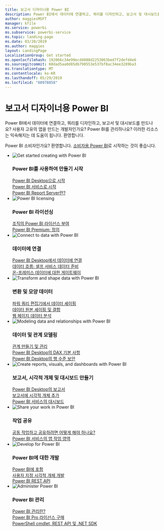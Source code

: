 ```yaml
---
title: 보고서 디자이너용 Power BI
description: Power BI에서 데이터에 연결하고, 쿼리를 디자인하고, 보고서 및 대시보드를 만드나요? 사용자 고유의 앱을 만드는 개발자 또는 Power BI 관리자인가요?
author: maggiesMSFT
manager: kfile
ms.service: powerbi
ms.subservice: powerbi-service
ms.topic: landing-page
ms.date: 03/20/2019
ms.author: maggies
layout: LandingPage
LocalizationGroup: Get started
ms.openlocfilehash: 192066c34e99ecd4088d2253063bed7f2defd4e6
ms.sourcegitcommit: 60dad5aa0d85db790553e537bf8ac34ee3289ba3
ms.translationtype: MT
ms.contentlocale: ko-KR
ms.lasthandoff: 05/29/2019
ms.locfileid: "60978858"
---
```

# <a name="power-bi-for-report-designers"></a>보고서 디자이너용 Power BI

Power BI에서 데이터에 연결하고, 쿼리를 디자인하고, 보고서 및 대시보드를 만드나요? 사용자 고유의 앱을 만드는 개발자인가요? Power BI를 관리하나요? 이러한 리소스는 익숙해지는 데 도움이 됩니다. 환영합니다.

Power BI 소비자인가요? 환영합니다. [소비자용 Power BI](consumer/power-bi-consumer-landing.md)로 시작하는 것이 좋습니다.

<ul class="panelContent cardsF"> 
            <li> 
                  <div class="cardSize"> 
                        <div class="cardPadding"> 
                              <div class="card"> 
                                    <div class="cardImageOuter">
                                          <div class="cardImage">
                                                <img alt="Get started creating with Power BI" src="media/power-bi-creator-landing/power-bi-designer-get-started.svg" data-linktype="relative-path">
                                          </div>
                                    </div>
                                    <div class="cardText"> 
                                          <h3>Power BI를 사용하여 만들기 시작</h3> 
                                          <p></p>
                                               <a href="desktop-what-is-desktop.md">Power BI Desktop으로 시작</a><br/> 
                                               <a href="power-bi-overview.md">Power BI 서비스로 시작</a><br/> 
                                               <a href="report-server/get-started.md">Power BI Report Server란?</a>
                                    </div> 
                              </div> 
                        </div> 
                  </div> 
            </li>
            <li> 
                  <div class="cardSize"> 
                        <div class="cardPadding"> 
                              <div class="card"> 
                                    <div class="cardImageOuter">
                                          <div class="cardImage">
                                                <img alt="Power BI licensing" src="media/power-bi-creator-landing/power-bi-designer-licensing.svg" data-linktype="relative-path">
                                          </div>
                                    </div>
                                    <div class="cardText"> 
                                          <h3>Power BI 라이선싱</h3> 
                                          <p></p>
                                                <a href="service-admin-licensing-organization.md">조직의 Power BI 라이선스 부여</a><br/> 
                                                <a href="service-premium-what-is.md">Power BI Premium: 정의</a> 
                                    </div> 
                              </div> 
                        </div> 
                  </div> 
            </li>
            <li> 
                  <div class="cardSize"> 
                        <div class="cardPadding"> 
                              <div class="card"> 
                                    <div class="cardImageOuter">
                                          <div class="cardImage">
                                                <img alt="Connect to data with Power BI" src="media/power-bi-creator-landing/power-bi-designer-connect-data.svg" data-linktype="relative-path">
                                          </div>
                                    </div>
                                    <div class="cardText"> 
                                          <h3>데이터에 연결</h3> 
                                          <p></p>
                                                <a href="desktop-quickstart-connect-to-data.md">Power BI Desktop에서 데이터에 연결</a><br/> 
                                                <a href="service-dataflows-overview.md">데이터 흐름: 셀프 서비스 데이터 준비</a><br/> 
                                                <a href="service-gateway-install.md">온-프레미스 데이터에 대한 게이트웨이</a>
                                    </div> 
                              </div> 
                        </div> 
                  </div> 
            </li>
            <li> 
                  <div class="cardSize"> 
                        <div class="cardPadding"> 
                              <div class="card"> 
                                    <div class="cardImageOuter">
                                          <div class="cardImage">
                                                <img alt="Transform and shape data with Power BI" src="media/power-bi-creator-landing/power-bi-designer-transform-shape-data.svg" data-linktype="relative-path">
                                          </div>
                                    </div>
                                    <div class="cardText"> 
                                          <h3>변환 및 모양 데이터</h3> 
                                          <p></p>
                                                <a href="desktop-common-query-tasks.md">파워 쿼리 편집기에서 데이터 셰이핑</a><br/> 
                                                <a href="desktop-shape-and-combine-data.md">데이터 원본 셰이핑 및 결합</a><br/> 
                                                <a href="desktop-tutorial-importing-and-analyzing-data-from-a-web-page.md">웹 페이지 데이터 분석</a>
                                    </div> 
                              </div> 
                        </div> 
                  </div> 
            </li>
            <li> 
                  <div class="cardSize"> 
                        <div class="cardPadding"> 
                              <div class="card"> 
                                    <div class="cardImageOuter">
                                          <div class="cardImage">
                                                <img alt="Modeling data and relationships with Power BI" src="media/power-bi-creator-landing/power-bi-designer-modeling-data-relationships.svg" data-linktype="relative-path">
                                          </div>
                                    </div>
                                    <div class="cardText"> 
                                          <h3>데이터 및 관계 모델링</h3> 
                                          <p></p>
                                                <a href="desktop-create-and-manage-relationships.md">관계 만들기 및 관리</a><br/>
                                                <a href="desktop-quickstart-learn-dax-basics.md">Power BI Desktop의 DAX 기본 사항</a><br/> 
                                                <a href="service-admin-rls.md">Power BI Desktop의 행 수준 보안</a> 
                                    </div> 
                              </div> 
                        </div> 
                  </div> 
            </li>
            <li> 
                  <div class="cardSize"> 
                        <div class="cardPadding"> 
                              <div class="card"> 
                                    <div class="cardImageOuter">
                                          <div class="cardImage">
                                                <img alt="Create reports, visuals, and dashboards with Power BI" src="media/power-bi-creator-landing/power-bi-designer-create-reports-visuals-dashboards.svg" data-linktype="relative-path">
                                          </div>
                                    </div>
                                    <div class="cardText"> 
                                          <h3>보고서, 시각적 개체 및 대시보드 만들기</h3> 
                                          <p></p>
                                                <a href="desktop-report-view.md">Power BI Desktop의 보고서</a><br/> 
                                                <a href="power-bi-report-add-visualizations-i.md">보고서에 시각적 개체 추가</a><br/> 
                                                <a href="service-dashboard-create.md">Power BI 서비스의 대시보드</a>
                                    </div> 
                              </div> 
                        </div> 
                  </div> 
            </li>
            <li> 
                  <div class="cardSize"> 
                        <div class="cardPadding"> 
                              <div class="card"> 
                                    <div class="cardImageOuter">
                                          <div class="cardImage">
                                                <img alt="Share your work in Power BI" src="media/power-bi-creator-landing/power-bi-designer-share-work.svg" data-linktype="relative-path">
                                          </div>
                                    </div>
                                    <div class="cardText"> 
                                          <h3>작업 공유</h3> 
                                          <p></p>
                                                <a href="service-how-to-collaborate-distribute-dashboards-reports.md">공동 작업하고 공유하려면 어떻게 해야 하나요?</a><br/>
                                                <a href="service-create-workspaces.md">Power BI 서비스의 앱 작업 영역</a> 
                                    </div> 
                              </div> 
                        </div> 
                  </div> 
            </li>
            <li> 
                  <div class="cardSize"> 
                        <div class="cardPadding"> 
                              <div class="card"> 
                                    <div class="cardImageOuter">
                                          <div class="cardImage">
                                                <img alt="Develop for Power BI" src="media/power-bi-creator-landing/power-bi-designer-develop-power-bi.svg" data-linktype="relative-path">
                                          </div>
                                    </div>
                                    <div class="cardText"> 
                                          <h3>Power BI에 대한 개발</h3> 
                                          <p></p>
                                                <a href="developer/embedding.md">Power BI에 포함</a><br/> 
                                                <a href="developer/custom-visual-develop-tutorial.md">사용자 지정 시각적 개체 개발</a><br/> 
                                                <a href="https://docs.microsoft.com/rest/api/power-bi">Power BI REST API</a>
                                    </div> 
                              </div> 
                        </div> 
                  </div> 
            </li>
            <li> 
                  <div class="cardSize"> 
                        <div class="cardPadding"> 
                              <div class="card"> 
                                    <div class="cardImageOuter">
                                          <div class="cardImage">
                                                <img alt="Administer Power BI" src="media/power-bi-creator-landing/power-bi-designer-administer-power-bi.svg" data-linktype="relative-path">
                                          </div>
                                    </div>
                                    <div class="cardText"> 
                                          <h3>Power BI 관리</h3> 
                                          <p></p>
                                                <a href="service-admin-administering-power-bi-in-your-organization.md">Power BI 관리란?</a><br/> 
                                                <a href="service-admin-purchasing-power-bi-pro.md">Power BI Pro 라이선스 구매</a><br/>
                                                <a href="service-admin-reference.md">PowerShell cmdlet, REST API 및 .NET SDK</a>
                                    </div> 
                              </div> 
                        </div> 
                  </div> 
            </li>
</ul>



